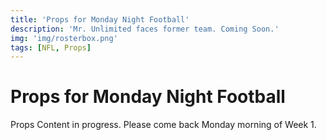 ```yaml
---
title: 'Props for Monday Night Football'
description: 'Mr. Unlimited faces former team. Coming Soon.'
img: 'img/rosterbox.png'
tags: [NFL, Props]
---
```


# Props for Monday Night Football

Props Content in progress. Please come back Monday morning of Week 1.